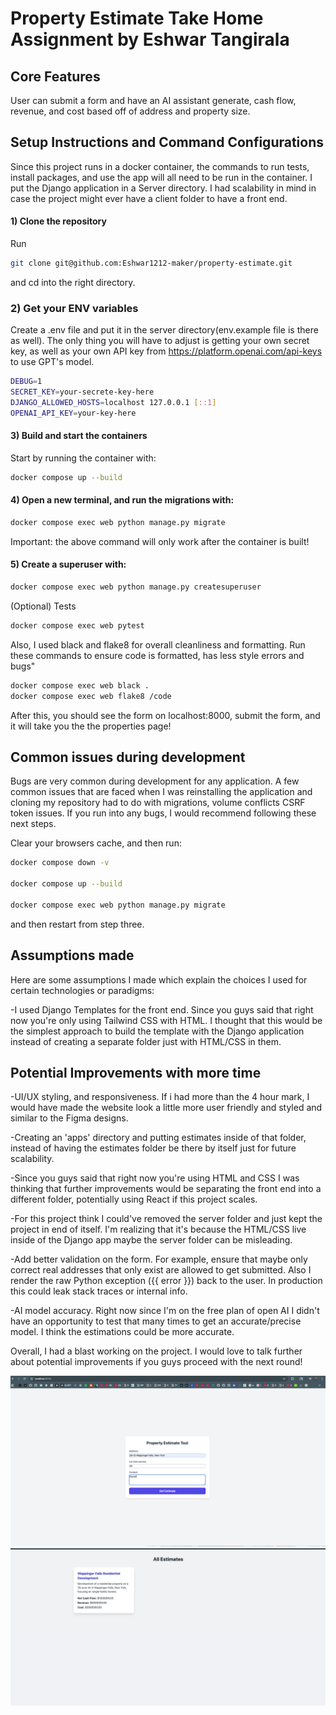 # Property Estimate Take Home Assignment by Eshwar Tangirala

## Core Features

User can submit a form and have an AI assistant generate, cash flow, revenue, and cost based off of address and property size.

## Setup Instructions and Command Configurations

Since this project runs in a docker container, the commands to run tests, install packages, and use the app will all need to be run in the container. I put the Django application in a Server directory. I had scalability in mind in case the project might ever have a client folder to have a front end.

#### 1) Clone the repository

Run

```bash
git clone git@github.com:Eshwar1212-maker/property-estimate.git
```

and cd into the right directory.

### 2) Get your ENV variables

Create a .env file and put it in the server directory(env.example file is there as well). The only thing you will have to adjust is getting your own secret key, as well as your own API key from https://platform.openai.com/api-keys to use GPT's model.

```bash
DEBUG=1
SECRET_KEY=your-secrete-key-here
DJANGO_ALLOWED_HOSTS=localhost 127.0.0.1 [::1]
OPENAI_API_KEY=your-key-here
```

#### 3) Build and start the containers

Start by running the container with:
```bash
docker compose up --build
```

#### 4) Open a new terminal, and run the migrations with:

```bash
docker compose exec web python manage.py migrate
```

Important: the above command will only work after the container is built!

#### 5) Create a superuser with:

```bash
docker compose exec web python manage.py createsuperuser
```

(Optional) Tests

```bash
docker compose exec web pytest
```

Also, I used black and flake8 for overall cleanliness and formatting. Run these commands to ensure code is formatted, has less style errors and bugs"

```bash
docker compose exec web black .
docker compose exec web flake8 /code
```

After this, you should see the form on localhost:8000, submit the form, and it will take you the the properties page!

## Common issues during development

Bugs are very common during development for any application. A few common issues that are faced when I was reinstalling the application and cloning my repository had to do with migrations, volume conflicts CSRF token issues. If you run into any bugs, I would recommend following these next steps.

Clear your browsers cache, and then run:

```bash
docker compose down -v

docker compose up --build

docker compose exec web python manage.py migrate

```
and then restart from step three.

## Assumptions made

Here are some assumptions I made which explain the choices I used for certain technologies or paradigms:

-I used Django Templates for the front end. Since you guys said that right now you're only using Tailwind CSS with HTML. I thought that this would be the simplest approach to build the template with the Django application instead of creating a separate folder just with HTML/CSS in them.

## Potential Improvements with more time

-UI/UX styling, and responsiveness. If i had more than the 4 hour mark, I would have made the website look a little more user friendly and styled and similar to the Figma designs.

-Creating an 'apps' directory and putting estimates inside of that folder, instead of having the estimates folder be there by itself just for future scalability.

-Since you guys said that right now you're using HTML and CSS I was thinking that further improvements would be separating the front end into a different folder, potentially using React if this project scales.

-For this project think I could've removed the server folder and just kept the project in end of itself. I'm realizing that it's because the HTML/CSS live inside of the Django app maybe the server folder can be misleading.

-Add better validation on the form. For example, ensure that maybe only correct real addresses that only exist are allowed to get submitted. Also I render the raw Python exception ({{ error }}) back to the user. In production this could leak stack traces or internal info.

-AI model accuracy. Right now since I'm on the free plan of open AI I didn't have an opportunity to test that many times to get an accurate/precise model. I think the estimations could be more accurate.

Overall, I had a blast working on the project. I would love to talk further about potential improvements if you guys proceed with the next round!

![Form Screenshot](form.png)
![Form Screenshot](properties.png)
